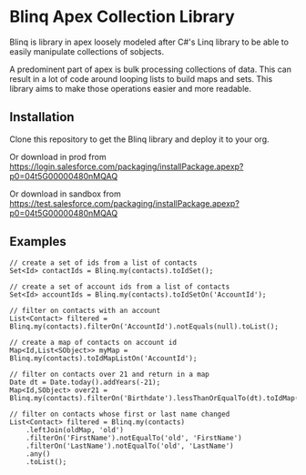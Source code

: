 # Blinq Apex Collection Library

Blinq is library in apex loosely modeled after C#'s Linq library to be able to easily manipulate collections of sobjects.

A predominent part of apex is bulk processing collections of data. This can result in a lot of code around looping lists to build maps and sets. This library aims to make those operations easier and more readable. 

## Installation

Clone this repository to get the Blinq library and deploy it to your org.

Or download in prod from https://login.salesforce.com/packaging/installPackage.apexp?p0=04t5G00000480nMQAQ

Or download in sandbox from https://test.salesforce.com/packaging/installPackage.apexp?p0=04t5G00000480nMQAQ

## Examples

```apex
// create a set of ids from a list of contacts
Set<Id> contactIds = Blinq.my(contacts).toIdSet();

// create a set of account ids from a list of contacts
Set<Id> accountIds = Blinq.my(contacts).toIdSetOn('AccountId');

// filter on contacts with an account
List<Contact> filtered = Blinq.my(contacts).filterOn('AccountId').notEquals(null).toList();

// create a map of contacts on account id
Map<Id,List<SObject>> myMap = Blinq.my(contacts).toIdMapListOn('AccountId');

// filter on contacts over 21 and return in a map
Date dt = Date.today().addYears(-21);
Map<Id,SObject> over21 = Blinq.my(contacts).filterOn('Birthdate').lessThanOrEqualTo(dt).toIdMap();

// filter on contacts whose first or last name changed
List<Contact> filtered = Blinq.my(contacts)
    .leftJoin(oldMap, 'old')
    .filterOn('FirstName').notEqualTo('old', 'FirstName')
    .filterOn('LastName').notEqualTo('old', 'LastName')
    .any()
    .toList();
```